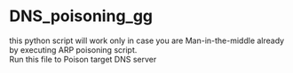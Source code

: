 # DNS_poisoning_gg
this python script will work only in case you are Man-in-the-middle already by executing ARP poisoning script. <br>
Run this file to Poison target DNS server
